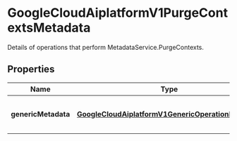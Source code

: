 

# GoogleCloudAiplatformV1PurgeContextsMetadata

Details of operations that perform MetadataService.PurgeContexts.

## Properties

| Name | Type | Description | Notes |
|------------ | ------------- | ------------- | -------------|
|**genericMetadata** | [**GoogleCloudAiplatformV1GenericOperationMetadata**](GoogleCloudAiplatformV1GenericOperationMetadata.md) | Operation metadata for purging Contexts. |  [optional] |



